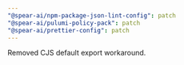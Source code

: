 ```yaml
---
"@spear-ai/npm-package-json-lint-config": patch
"@spear-ai/pulumi-policy-pack": patch
"@spear-ai/prettier-config": patch
---
```


Removed CJS default export workaround.
